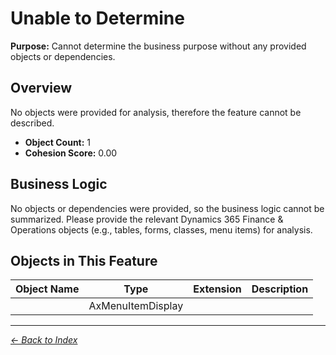 # Unable to Determine

**Purpose:** Cannot determine the business purpose without any provided objects or dependencies.

## Overview

No objects were provided for analysis, therefore the feature cannot be described.

- **Object Count:** 1
- **Cohesion Score:** 0.00

## Business Logic

No objects or dependencies were provided, so the business logic cannot be summarized. Please provide the relevant Dynamics 365 Finance & Operations objects (e.g., tables, forms, classes, menu items) for analysis.

## Objects in This Feature

| Object Name | Type | Extension | Description |
|-------------|------|-----------|-------------|
| [](Objects/Unnamed.md) | AxMenuItemDisplay |  |  |

---

*[← Back to Index](../../index.md)*
